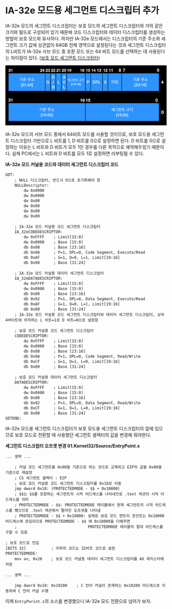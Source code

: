 # IA-32e 모드용 세그먼트 디스크립터 추가

IA-32e 모드의 세그먼트 디스크립터는 보호 모드의 세그먼트 디스크립터와 거의 같은 크기와 필드로 구성되어 있기 때문에 코드 디스크립터와 데이터 디스크립터를 생성하는 방법이 보호 모드와 유사하다.
하지만 IA-32e 모드에서는 디스크립터의 기준 주소와 세그먼트 크기 값에 상관없이 64GB 전체 영역으로 설정된다는 것과 세그먼트 디스크립터의 L비트가 IA-32e 서브 모드 중 호환 모드 또는 64 비트 모드를
선택하는 데 사용된다는 차이점이 있다. (<a href="https://knero.github.io/#/contents?path=/contents/dev/2020/04/01/os-study-9.md" target="blank">보호 모드 세그먼트 디스크립터</a>)

![IA-32e segment descriptor](/contents/dev/2020/04/27/image/os-study-23-1.png)

IA-32e 모드의 서브 모드 중에서 64비트 모드를 사용할 것이므로, 보호 모드용 세그먼트 디스크립터 기반으로 L 비트를 1, D 비트를 0으로 설정하면 된다. 
D 비트를 0으로 설정하는 이유는 L 비트와 D 비트가 모두 1인 경우를 다른 목적으로 예약해두었기 때문이다.
실제 PC에서는 L 비트와 D 비트를 모두 1로 설정하면 리부팅될 수 있다.

**IA-32e 모드 커널용 코드와 데이터 세그먼트 디스크립터 코드**
```
GDT:
    ; NULL 디스크립터, 반드시 0으로 초기화해야 함
    NULLDescriptor:
        dw 0x0000
        dw 0x0000
        dw 0x00
        dw 0x00
        dw 0x00
        dw 0x00

    ; IA-32e 모드 커널용 코드 세그먼트 디스크립터
    IA_32eCODEDESCRIPTOR:
        dw 0xFFFF    ; Limit[15:0]
        dw 0x0000    ; Base [15:0]
        db 0x00      ; Base [23:16]
        db 0x9A      ; P=1, DPL=0, Code Segment, Execute/Read
        db 0xAF      ; G=1, D=0, L=1, Limit[19:16]
        db 0x00      ; Base [31:24]

    ; IA-32e 모드 커널용 데이터 세그먼트 디스크립터
    IA_32eDATADESCRIPTOR:
        dw 0xFFFF    ; Limit[15:0]
        dw 0x0000    ; Base [15:0]
        db 0x00      ; Base [23:16]
        db 0x92      ; P=1, DPL=0, Data Segment, Execute/Read
        db 0xAF      ; G=1, D=0, L=1, Limit[19:16]
        db 0x00      ; Base [31:24]
    ; IA-32e 모드 커널용 코드 세그먼트 디스크립터와 데이터 세그먼트 디스크립터, 상위 4바이트에 위치하는 L 비트=1로 D 비트=0으로 설정함

    ; 보호 모드 커널용 코드 세그먼트 디스크립터
    CODEDESCRIPTOR:
        dw 0xFFFF    ; Limit[15:0]
        dw 0x0000    ; Base [15:0]
        db 0x00      ; Base [23:16]
        db 0x9A      ; P=1, DPL=0, Code Segment, Read/Write
        db 0xCF      ; G=1, D=1, L=0, Limit[19:16]
        db 0x00      ; Base [31:24]

    ; 보호 모드 커널용 데이터 세그먼트 디스크립터
    DATADESCRIPTOR:
        dw 0xFFFF    ; Limit[15:0]
        dw 0x0000    ; Base [15:0]
        db 0x00      ; Base [23:16]
        db 0x92      ; P=1, DPL=0, Data Segment, Read/Write
        db 0xCF      ; G=1, D=1, L=0, Limit[19:16]
        db 0x00      ; Base [31:24]
GDTEND:
```

IA-32e 모드용 세그먼트 디스크립터가 보호 모드용 세그먼트 디스크립터의 앞에 있으므로 보호 모드로 전환할 때 사용했던 세그먼트 셀렉터의 값을 변경해 줘야한다.

**세그먼트 디스크립터 오프셋 변경 01.Kernel32/Source/EntryPoint.s**
```
... 생략 ...

    ; 커널 코드 세그먼트를 0x00을 기준으로 하는 것으로 교체하고 EIP의 값을 0x00을 기준으로 재설정
    ; CS 세그먼트 셀렉터 : EIP
    ; 보호 모드 커널용 코드 세그먼트 디스크립터를 0x18로 이동
    jmp dword 0x18: (PROTECTEDMODE - $$ + 0x10000)
    ; $$는 $$를 포함하는 세그먼트의 시작 어드레스를 나타내므로 .text 섹션의 시작 어드레스를 의미
    ; PROTECTEDMODE - $$: PROTECTEDMODE 레이블에서 현재 세그먼트의 시작 어드레스를 뺐으므로 .text 섹션에서 떨어진 오프셋을 나타냄
    ; PROTECTEDMODE - $$ + 0x10000: 실제로 보호 모드 엔트리 포인트는 0x10000 어드레스에 로딩되므로 PROTECTEDMODE - $$ 에 0x10000을 더해주면
    ;                               PROTECTEDMODE 레이블의 절대 어드레스를 구할 수 있음

; 보호 모드로 진입
[BITS 32]           ; 이하의 코드는 32비트 코드로 설정
PROTECTEDMODE:
    mov ax, 0x20    ; 보호 모드 커널용 데이터 세그먼트 디스크립터를 AX 레지스터에 저장

... 생략 ...

    jmp dword 0x18: 0x10200    ; C 언어 커널이 존재하는 0x10200 어드레스로 이동하여 C 언어 커널 수행
```

이제 `EntryPorint.s`의 소스를 변경했으니 IA-32e 모드 전환으로 넘어가 보자.
